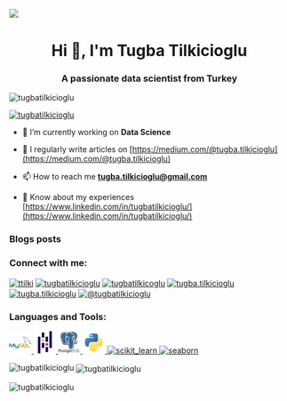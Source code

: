 ![](Future_of_Artificial_Intelligence.gif)


<h1 align="center">Hi 👋, I'm Tugba Tilkicioglu</h1>
<h3 align="center">A passionate data scientist from Turkey</h3>

<p align="left"> <img src="https://komarev.com/ghpvc/?username=tugbatilkicioglu&label=Profile%20views&color=0e75b6&style=flat" alt="tugbatilkicioglu" /> </p>

<p align="left"> <a href="https://github.com/ryo-ma/github-profile-trophy"><img src="https://github-profile-trophy.vercel.app/?username=tugbatilkicioglu" alt="tugbatilkicioglu" /></a> </p>

- 🔭 I’m currently working on **Data Science**

- 📝 I regularly write articles on [https://medium.com/@tugba.tilkicioglu](https://medium.com/@tugba.tilkicioglu)

- 📫 How to reach me **tugba.tilkicioglu@gmail.com**

- 📄 Know about my experiences [https://www.linkedin.com/in/tugbatilkicioglu/](https://www.linkedin.com/in/tugbatilkicioglu/)

### Blogs posts
<!-- BLOG-POST-LIST:START -->
<!-- BLOG-POST-LIST:END -->

<h3 align="left">Connect with me:</h3>
<p align="left">
<a href="https://twitter.com/ttilki" target="blank"><img align="center" src="https://raw.githubusercontent.com/rahuldkjain/github-profile-readme-generator/master/src/images/icons/Social/twitter.svg" alt="ttilki" height="30" width="40" /></a>
<a href="https://linkedin.com/in/tugbatilkicioglu" target="blank"><img align="center" src="https://raw.githubusercontent.com/rahuldkjain/github-profile-readme-generator/master/src/images/icons/Social/linked-in-alt.svg" alt="tugbatilkicioglu" height="30" width="40" /></a>
<a href="https://kaggle.com/tugbatilkicoglu" target="blank"><img align="center" src="https://raw.githubusercontent.com/rahuldkjain/github-profile-readme-generator/master/src/images/icons/Social/kaggle.svg" alt="tugbatilkicoglu" height="30" width="40" /></a>
<a href="https://fb.com/tugba.tilkicioglu" target="blank"><img align="center" src="https://raw.githubusercontent.com/rahuldkjain/github-profile-readme-generator/master/src/images/icons/Social/facebook.svg" alt="tugba.tilkicioglu" height="30" width="40" /></a>
<a href="https://instagram.com/tugba.tilkicioglu" target="blank"><img align="center" src="https://raw.githubusercontent.com/rahuldkjain/github-profile-readme-generator/master/src/images/icons/Social/instagram.svg" alt="tugba.tilkicioglu" height="30" width="40" /></a>
<a href="https://medium.com/@tugbatilkicioglu" target="blank"><img align="center" src="https://raw.githubusercontent.com/rahuldkjain/github-profile-readme-generator/master/src/images/icons/Social/medium.svg" alt="@tugbatilkicioglu" height="30" width="40" /></a>
</p>

<h3 align="left">Languages and Tools:</h3>
<p align="left"> <a href="https://www.mysql.com/" target="_blank" rel="noreferrer"> <img src="https://raw.githubusercontent.com/devicons/devicon/master/icons/mysql/mysql-original-wordmark.svg" alt="mysql" width="40" height="40"/> </a> <a href="https://pandas.pydata.org/" target="_blank" rel="noreferrer"> <img src="https://raw.githubusercontent.com/devicons/devicon/2ae2a900d2f041da66e950e4d48052658d850630/icons/pandas/pandas-original.svg" alt="pandas" width="40" height="40"/> </a> <a href="https://www.postgresql.org" target="_blank" rel="noreferrer"> <img src="https://raw.githubusercontent.com/devicons/devicon/master/icons/postgresql/postgresql-original-wordmark.svg" alt="postgresql" width="40" height="40"/> </a> <a href="https://www.python.org" target="_blank" rel="noreferrer"> <img src="https://raw.githubusercontent.com/devicons/devicon/master/icons/python/python-original.svg" alt="python" width="40" height="40"/> </a> <a href="https://scikit-learn.org/" target="_blank" rel="noreferrer"> <img src="https://upload.wikimedia.org/wikipedia/commons/0/05/Scikit_learn_logo_small.svg" alt="scikit_learn" width="40" height="40"/> </a> <a href="https://seaborn.pydata.org/" target="_blank" rel="noreferrer"> <img src="https://seaborn.pydata.org/_images/logo-mark-lightbg.svg" alt="seaborn" width="40" height="40"/> </a> </p>

<p><img align="left" src="https://github-readme-stats.vercel.app/api/top-langs?username=tugbatilkicioglu&show_icons=true&locale=en&layout=compact" alt="tugbatilkicioglu" /></p>

<p>&nbsp;<img align="center" src="https://github-readme-stats.vercel.app/api?username=tugbatilkicioglu&show_icons=true&locale=en" alt="tugbatilkicioglu" /></p>

<p><img align="center" src="https://github-readme-streak-stats.herokuapp.com/?user=tugbatilkicioglu&" alt="tugbatilkicioglu" /></p>
